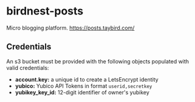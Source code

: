 birdnest-posts
==============

Micro blogging platform. https://posts.taybird.com/

Credentials
-----------

An s3 bucket must be provided with the following objects populated with valid credentials:

* **account.key:** a unique id to create a LetsEncrypt identity
* **yubico:** Yubico API Tokens in format `userid,secretkey`
* **yubikey_key_id:** 12-digit identifier of owner's yubikey
